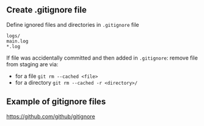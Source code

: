 
## Create .gitignore file

Define ignored files and directories in `.gitignore` file

```
logs/
main.log
*.log
```

If file was accidentally committed and  then added in `.gitignore`:
remove file from staging are via: 
- for a file `git rm --cached <file>`
- for a directory `git rm --cached -r <directory>/`

## Example of gitignore files

https://github.com/github/gitignore

